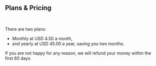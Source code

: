 ## Plans & Pricing

<br />

There are two plans:

- Monthly at USD 4.50 a month,
- and yearly at USD 45.00 a year, saving you two months.

If you are not happy for any reason, we will refund your money within the first 60 days.
